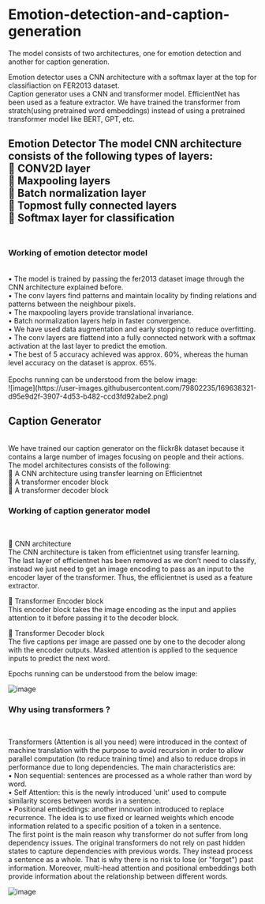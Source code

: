 # Emotion-detection-and-caption-generation
The model consists of two architectures, one for emotion detection and another for caption generation.<br>

Emotion detector uses a CNN architecture with a softmax layer at the top for classifiaction on FER2013 dataset.<br>
Caption generator uses a CNN and transformer model. EfficientNet has been used as a feature extractor. We have trained the transformer from stratch(using pretrained word embeddings) instead of using a pretrained transformer model like BERT, GPT, etc.
<br>

<h2> Emotion Detector </h2?
We have used fer2013 dataset to train our emotion detection model.<br>
The model CNN architecture consists of the following types of layers:<br>
	CONV2D layer<br>
	Maxpooling layers<br>
	Batch normalization layer<br>
	Topmost fully connected layers<br>
	Softmax layer for classification<br>
<br>
<h3>Working of emotion detector model </h3>
<br>
•	The model is trained by passing the fer2013 dataset image through the CNN architecture explained before.<br>
•	The conv layers find patterns and maintain locality by finding relations and patterns between the neighbour pixels.<br>
•	The maxpooling layers provide translational invariance.<br>
•	Batch normalization layers help in faster convergence.<br>
•	We have used data augmentation and early stopping to reduce overfitting.<br>
•	The conv layers are flattend into a fully connected network with a softmax activation at the last layer to predict the emotion.<br>
•	The best of 5 accuracy achieved was approx. 60%, whereas the human level accuracy on the dataset is approx. 65%.<br>
<br>
Epochs running can be understood from the below image:
<br>
 ![image](https://user-images.githubusercontent.com/79802235/169638321-d95e9d2f-3907-4d53-b482-ccd3fd92abe2.png)


<h2> Caption Generator </h2>
<br>
We have trained our caption generator on the flickr8k dataset because it contains a large number of images focusing on people and their actions. The model architectures consists of the following:<br>
	A CNN architecture using transfer learning on Efficientnet<br>
	A transformer encoder block<br>
	A transformer decoder block<br>

<h3>Working of caption generator model </h3><br>

	CNN architecture<br>
The CNN architecture is taken from efficientnet using transfer learning.<br>
The last layer of efficientnet has been removed as we don’t need to classify, instead we just need to get an image encoding to pass as an input to the encoder layer of the transformer. Thus, the efficientnet is used as a feature extractor.<br>

	Transformer Encoder block<br>
This encoder block takes the image encoding as the input and applies attention to it before passing it to the decoder block. <br>

	Transformer Decoder block<br>
The five captions per image are passed one by one to the decoder along with the encoder outputs. Masked attention is applied to the sequence inputs to predict the next word.<br>

Epochs running can be understood from the below image:<br>

![image](https://user-images.githubusercontent.com/79802235/169638316-4000429e-4285-44cb-8767-4cd1892a4b78.png)

 <h3> Why using transformers ? </h3><br>

Transformers (Attention is all you need) were introduced in the context of machine translation with the purpose to avoid recursion in order to allow parallel computation (to reduce training time) and also to reduce drops in performance due to long dependencies. The main characteristics are:<br>
•	Non sequential: sentences are processed as a whole rather than word by word.<br>
•	Self Attention: this is the newly introduced 'unit' used to compute similarity scores between words in a sentence.<br>
•	Positional embeddings: another innovation introduced to replace recurrence. The idea is to use fixed or learned weights which encode information related to a specific position of a token in a sentence.<br>
The first point is the main reason why transformer do not suffer from long dependency issues. The original transformers do not rely on past hidden states to capture dependencies with previous words. They instead process a sentence as a whole. That is why there is no risk to lose (or "forget") past information. Moreover, multi-head attention and positional embeddings both provide information about the relationship between different words.<br>


 ![image](https://user-images.githubusercontent.com/79802235/169638304-6a103f0c-079a-4c00-86f2-8dd791c62914.png)



